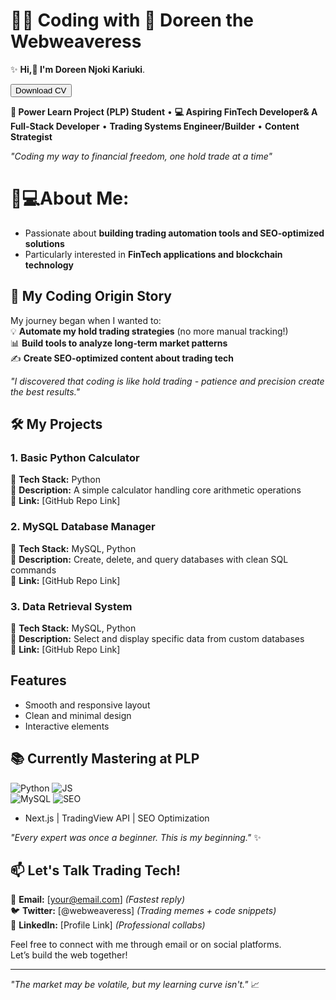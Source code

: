 #  👩‍💻 **Coding with 💎 Doreen the Webweaveress**


✨ **Hi,👋 I'm Doreen Njoki Kariuki**.

<a href="/your-cv.pdf" download>
  <button>Download CV</button>
</a>



**🌱 Power Learn Project (PLP) Student** • **💻 Aspiring FinTech Developer& A Full-Stack Developer** • **Trading Systems Engineer/Builder** • **Content Strategist**
 
*"Coding my way to financial freedom, one hold trade at a time"*

# 👩💻About Me:
- Passionate about **building trading automation tools and SEO-optimized solutions**
- Particularly interested in **FinTech applications and blockchain technology**


## 🚀 My Coding Origin Story
My journey began when I wanted to:  
💡 **Automate my hold trading strategies** (no more manual tracking!)  
📊 **Build tools to analyze long-term market patterns**  
✍️ **Create SEO-optimized content about trading tech**  

*"I discovered that coding is like hold trading - patience and precision create the best results."*


## 🛠️ My Projects
### 1. Basic Python Calculator
🔹 **Tech Stack:** Python  
🔹 **Description:** A simple calculator handling core arithmetic operations  
🔹 **Link:** [GitHub Repo Link]

### 2. MySQL Database Manager 
🔹 **Tech Stack:** MySQL, Python  
🔹 **Description:** Create, delete, and query databases with clean SQL commands  
🔹 **Link:** [GitHub Repo Link]

### 3. Data Retrieval System
🔹 **Tech Stack:** MySQL, Python  
🔹 **Description:** Select and display specific data from custom databases  
🔹 **Link:** [GitHub Repo Link]


## Features
- Smooth and responsive layout
- Clean and minimal design
- Interactive elements


## 📚 Currently Mastering at PLP
<img src="https://img.shields.io/badge/Python-3776AB?style=flat&logo=python&logoColor=white" alt="Python"> <img src="https://img.shields.io/badge/JavaScript-F7DF1E?style=flat&logo=javascript&logoColor=black" alt="JS">  
<img src="https://img.shields.io/badge/MySQL-4479A1?style=flat&logo=mysql&logoColor=white" alt="MySQL"> <img src="https://img.shields.io/badge/SEO-0F9D58?style=flat&logo=google&logoColor=white" alt="SEO">

- Next.js | TradingView API | SEO Optimization


*"Every expert was once a beginner. This is my beginning."* ✨


## 📫 Let's Talk Trading Tech!
📧 **Email:** [your@email.com] *(Fastest reply)*  
🐦 **Twitter:** [@webweaveress] *(Trading memes + code snippets)*  
🔗 **LinkedIn:** [Profile Link] *(Professional collabs)*  


Feel free to connect with me through email or on social platforms.  
Let’s build the web together!

---


*"The market may be volatile, but my learning curve isn't."* 📈



